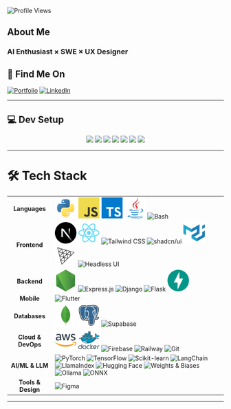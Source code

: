 <div align="left">
  
  ![Profile Views](https://komarev.com/ghpvc/?username=yok4ai&label=Profile%20views&color=0e75b6&style=flat)
  
</div>

## About Me

### **AI Enthusiast** × **SWE** × **UX Designer**

## 🔗 Find Me On

[![Portfolio](https://img.shields.io/badge/-Portfolio-000000?style=for-the-badge&logo=vercel&logoColor=white)](https://imrozeshan.vercel.app) [![LinkedIn](https://img.shields.io/badge/-LinkedIn-0A66C2?style=for-the-badge&logo=linkedin&logoColor=white)](https://www.linkedin.com/in/imroz-eshan/)


---

## 💻 Dev Setup

<div align="center">

<img src="https://img.shields.io/badge/Linux-000000?style=for-the-badge&logo=linux&logoColor=FCC624" width="100"></a>
<img src="https://img.shields.io/badge/Kitty-000000?style=for-the-badge&logo=gnome-terminal&logoColor=white" width="100"></a>
<img src="https://img.shields.io/badge/Bash-000000?style=for-the-badge&logo=gnu-bash&logoColor=darkgrey" width="100"></a>
<img src="https://img.shields.io/badge/Fish-000000?style=for-the-badge&logo=fish-shell&logoColor=white" width="100"></a>
<img src="https://img.shields.io/badge/Tmux-000000?style=for-the-badge&logo=tmux&logoColor=paste" width="100"></a>
<img src="https://img.shields.io/badge/VSCode-000000?style=for-the-badge&logo=visual-studio-code&logoColor=white" width="95"></a>
<img src="https://img.shields.io/badge/NeoVim-000000?style=for-the-badge&logo=neovim&logoColor=teal" width="120"></a>

</div>




---


# 🛠️ Tech Stack

<table align="center">
  <tr>
    <td align="center"><strong>Languages</strong></td>
    <td>
      <img src="https://raw.githubusercontent.com/devicons/devicon/master/icons/python/python-original.svg" alt="Python" width="50" height="50"/>
      <img src="https://raw.githubusercontent.com/devicons/devicon/master/icons/javascript/javascript-original.svg" alt="JavaScript" width="50" height="50"/>
      <img src="https://raw.githubusercontent.com/devicons/devicon/master/icons/typescript/typescript-original.svg" alt="TypeScript" width="50" height="50"/>
      <img src="https://raw.githubusercontent.com/devicons/devicon/master/icons/java/java-original.svg" alt="Java" width="50" height="50"/>
      <img src="https://cdn.jsdelivr.net/gh/devicons/devicon@latest/icons/bash/bash-original.svg" alt="Bash" width="50" height="50"/>
    </td>
  </tr>
  <tr>
    <td align="center"><strong>Frontend</strong></td>
    <td>
      <img src="https://raw.githubusercontent.com/devicons/devicon/master/icons/nextjs/nextjs-original.svg" alt="Next.js" width="50" height="50"/>
      <img src="https://raw.githubusercontent.com/devicons/devicon/master/icons/react/react-original.svg" alt="React" width="50" height="50"/>
      <img src="https://www.vectorlogo.zone/logos/tailwindcss/tailwindcss-icon.svg" alt="Tailwind CSS" width="50" height="50"/>
      <img src="https://avatars.githubusercontent.com/u/139895814?s=200&v=4" alt="shadcn/ui" width="50" height="50"/>
      <img src="https://raw.githubusercontent.com/devicons/devicon/master/icons/materialui/materialui-original.svg" alt="Material UI" width="50" height="50"/>
      <img src="https://raw.githubusercontent.com/devicons/devicon/master/icons/threejs/threejs-original.svg" alt="Three.js" width="50" height="50"/>
      <img src="https://vectorwiki.com/images/sHLtN__headless-ui-icon.svg" alt="Headless UI" width="50" height="50"/>
    </td>
  </tr>
  <tr>
    <td align="center"><strong>Backend</strong></td>
    <td>
      <img src="https://raw.githubusercontent.com/devicons/devicon/master/icons/nodejs/nodejs-original.svg" alt="Node.js" width="50" height="50"/>
      <img src="https://upload.vectorlogo.zone/logos/expressjs/images/a1b5cb1f-dae7-4971-ab5b-68efce751b0f.svg" alt="Express.js" width="50" height="50"/>
      <img src="https://cdn.worldvectorlogo.com/logos/django.svg" alt="Django" width="50" height="50"/>
      <img src="https://www.vectorlogo.zone/logos/palletsprojects_flask/palletsprojects_flask-icon.svg" alt="Flask" width="50" height="50"/>
      <img src="https://raw.githubusercontent.com/devicons/devicon/master/icons/fastapi/fastapi-original.svg" alt="FastAPI" width="50" height="50"/>
    </td>
  </tr>
  <tr>
    <td align="center"><strong>Mobile</strong></td>
    <td>
      <img src="https://www.vectorlogo.zone/logos/flutterio/flutterio-icon.svg" alt="Flutter" width="50" height="50"/>
    </td>
  </tr>
  <tr>
    <td align="center"><strong>Databases</strong></td>
    <td>
      <img src="https://raw.githubusercontent.com/devicons/devicon/master/icons/mongodb/mongodb-original.svg" alt="MongoDB" width="50" height="50"/>
      <img src="https://raw.githubusercontent.com/devicons/devicon/master/icons/postgresql/postgresql-original.svg" alt="PostgreSQL" width="50" height="50"/>
      <img src="https://www.vectorlogo.zone/logos/supabase/supabase-icon.svg" alt="Supabase" width="50" height="50"/>
    </td>
  </tr>
  <tr>
    <td align="center"><strong>Cloud & DevOps</strong></td>
    <td>
      <img src="https://raw.githubusercontent.com/devicons/devicon/master/icons/amazonwebservices/amazonwebservices-original-wordmark.svg" alt="AWS" width="50" height="50"/>
      <img src="https://raw.githubusercontent.com/devicons/devicon/master/icons/docker/docker-original-wordmark.svg" alt="Docker" width="50" height="50"/>
      <img src="https://www.vectorlogo.zone/logos/firebase/firebase-icon.svg" alt="Firebase" width="50" height="50"/>
      <img src="https://raw.githubusercontent.com/pheralb/svgl/fbc8f6f1156a68f56a55fcf7ab1c59af51851b7f/static/library/railway.svg" alt="Railway" width="50" height="50"/>
      <img src="https://www.vectorlogo.zone/logos/git-scm/git-scm-icon.svg" alt="Git" width="50" height="50"/>
    </td>
  </tr>
  <tr>
    <td align="center"><strong>AI/ML & LLM</strong></td>
    <td>
      <img src="https://www.vectorlogo.zone/logos/pytorch/pytorch-icon.svg" alt="PyTorch" width="50" height="50"/>
      <img src="https://www.vectorlogo.zone/logos/tensorflow/tensorflow-icon.svg" alt="TensorFlow" width="50" height="50"/>
      <img src="https://upload.wikimedia.org/wikipedia/commons/0/05/Scikit_learn_logo_small.svg" alt="Scikit-learn" width="50" height="50"/>
      <img src="https://avatars.githubusercontent.com/u/126733545?s=200&v=4" alt="LangChain" width="50" height="50"/>
      <img src="https://avatars.githubusercontent.com/u/130722866?s=200&v=4" alt="LlamaIndex" width="50" height="50"/>
      <img src="https://avatars.githubusercontent.com/u/25720743?s=200&v=4" alt="Hugging Face" width="50" height="50"/>
      <img src="https://avatars.githubusercontent.com/u/26401354?s=200&v=4" alt="Weights & Biases" width="50" height="50"/>
      <img src="https://avatars.githubusercontent.com/u/151674099?s=200&v=4" alt="Ollama" width="50" height="50"/>
      <img src="https://www.vectorlogo.zone/logos/onnxai/onnxai-icon.svg" alt="ONNX" width="50" height="50"/>
    </td>
  </tr>
  <tr>
    <td align="center"><strong>Tools & Design</strong></td>
    <td>
      <img src="https://www.vectorlogo.zone/logos/figma/figma-icon.svg" alt="Figma" width="50" height="50"/>
    </td>
  </tr>
</table>

---
